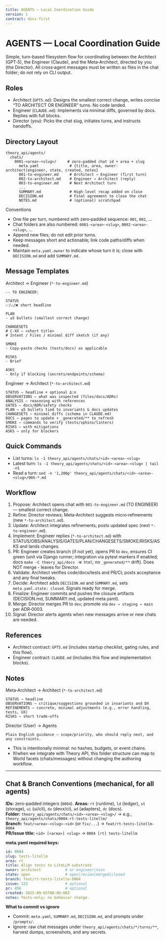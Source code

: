 ```yaml
---
title: AGENTS — Local Coordination Guide
version: 1
contract: docs-first
---
```


# AGENTS — Local Coordination Guide

Simple, turn-based filesystem flow for coordinating between the Architect (GPT‑5), the Engineer (Claude), and the Meta‑Architect, directed by you (the Director). All cross‑agent messages must be written as files in the chat folder; do not rely on CLI output.

## Roles
- Architect (`GPT5.md`): Designs the smallest correct change, writes concise “TO ARCHITECT OR ENGINEER” turns. No code landed.
- Engineer (`CLAUDE.md`): Implements via minimal diffs, governed by docs. Replies with full blocks.
- Director (you): Picks the chat slug, initiates turns, and instructs handoffs.

## Directory Layout
```
theory_api/agents/
  chats/
    0001-<area>-<slug>/     # zero-padded chat id + area + slug
      meta.yaml              # {title, area, owner: architect|engineer, state, created, notes}
      001-to-engineer.md     # Architect → Engineer (first turn)
      002-to-architect.md    # Engineer → Architect (reply)
      003-to-engineer.md     # Next Architect turn
      ...
      SUMMARY.md             # High‑level recap added on close
      DECISION.md            # Final agreement to close the chat
      NOTES.md               # (optional) scratchpad
```

Conventions
- One file per turn, numbered with zero‑padded sequence: `001`, `002`, ...
- Chat folders are also numbered: `0001-<area>-<slug>`, `0002-<area>-<slug>`, ...
- Append new files; do not edit prior turns.
- Keep messages short and actionable; link code paths/diffs when needed.
- Maintain `meta.yaml.owner` to indicate whose turn it is; close with `DECISION.md` and add `SUMMARY.md`.

## Message Templates

Architect → Engineer (`*-to-engineer.md`)
```
-- TO ENGINEER:

STATUS
✅/⚠️/❌ short headline

PLAN
- ≤5 bullets (smallest correct change)

CHANGESETS
# C-XX — <short title>
# Intent / Files / minimal diff sketch (if any)

SMOKE
- Copy-paste checks (tests/docs) as applicable

RISKS
- Brief

ASKS
- Only if blocking (secrets/endpoints/schema)
```

Engineer → Architect (`*-to-architect.md`)
```
STATUS — headline + optional Δ:n
OBSERVATIONS — what was inspected (files/docs/ADRs)
ANALYSIS — reasoning with references
GATES — docs/ADR/safety checks
PLAN — ≤5 bullets tied to invariants & docs updates
CHANGESETS — minimal diffs (schema in CLAUDE.md)
DOCS — pages to update + _generated/** to refresh
SMOKE — commands to verify (tests/sphinx/linters)
RISKS — with mitigations
ASKS — only for blockers
```

## Quick Commands
- List turns: `ls -1 theory_api/agents/chats/<id>-<area>-<slug>`
- Latest turn: `ls -1 theory_api/agents/chats/<id>-<area>-<slug> | tail -n1`
- Read a turn: `sed -n '1,200p' theory_api/agents/chats/<id>-<area>-<slug>/00X-*.md`

## Workflow
1) Propose: Architect opens chat with `001-to-engineer.md` (TO ENGINEER) — smallest correct change.
2) Refine: Director reviews; Meta‑Architect suggests micro‑refinements (new `*-to-architect.md`).
3) Update: Architect integrates refinements; posts updated spec (next `*-to-engineer.md`).
4) Implement: Engineer replies (`*-to-architect.md`) with STATUS/OBS/ANALYSIS/GATES/PLAN/CHANGESETS/SMOKE/RISKS/ASKS and lands changes.
5) PR: Engineer creates branch (if not yet), opens PR to `dev`, ensures CI green (unit via Django runner; integration via pytest markers if enabled; docs `make -C theory_api/docs -W html`; no `_generated/**` drift). Does NOT merge - leaves for Director.
6) Validate: Architect verifies code/docs/tests and PR/CI; posts acceptance and any final tweaks.
7) Decide: Architect adds `DECISION.md` and `SUMMARY.md`, sets `meta.yaml.state: closed`. Signals ready for merge.
8) Finalize: Engineer commits and pushes the closure artifacts (DECISION.md, SUMMARY.md, updated meta.yaml). 
9) Merge: Director merges PR to `dev`; promote via `dev → staging → main` per ADR‑0003.
10) Signal: Director alerts agents when new messages arrive or new chats are needed.

## References
- Architect contract: `GPT5.md` (includes startup checklist, gating rules, and this flow).
- Engineer contract: `CLAUDE.md` (includes this flow and implementation blocks).

## Notes
Meta‑Architect → Architect (`*-to-architect.md`)
```
STATUS — headline
OBSERVATIONS — critique/suggestions grounded in invariants and DX
REFINEMENTS — concrete, minimal adjustments (e.g., error handling, tests, UX)
RISKS — short trade‑offs
```

Director (User) → Agents
```
Plain English guidance — scope/priority, who should reply next, and any constraints.
```
- This is intentionally minimal: no hashes, budgets, or event chains.
- If/when we integrate with Theory API, this folder structure can map to World facets (chats/messages) without changing the authoring workflow.

---

## Chat & Branch Conventions (mechanical, for all agents)

**IDs:** zero-padded integers (`0004`). **Areas:** `rt` (runtime), `ld` (ledger), `st` (storage), `ui` (ui/cli), `dx` (devx/ci), `ad` (adapters), `dc` (docs).  
**Folder:** `theory_api/agents/chats/<id>-<area>-<slug>/` → e.g., `theory_api/agents/chats/0004-rt-tests-litellm/`  
**Branch:** `feat/<area>-<slug>-<id>` (or `fix/...`) → `feat/rt-tests-litellm-0004`  
**PR/Issue title:** `<id> [<area>] <slug>` → `0004 [rt] tests-litellm`

**meta.yaml required keys:**
```yaml
id: 0004
slug: tests-litellm
area: rt
title: Align tests to LiteLLM substrate
owner: architect           # or engineer|twin
state: open                # open|review|merged|closed
branch: feat/rt-tests-litellm-0004
issue: 123                 # optional
pr: 456                    # optional
created: 2025-09-05T00:00:00Z
notes: Tests-only; no behavior change.
```

**What to commit vs ignore**
- Commit: `meta.yaml`, `SUMMARY.md`, `DECISION.md`, and prompts under `/prompts/`.
- Ignore: raw chat messages under `theory_api/agents/chats/*/turns/**`, harvest dumps, screenshots, and any secrets.
